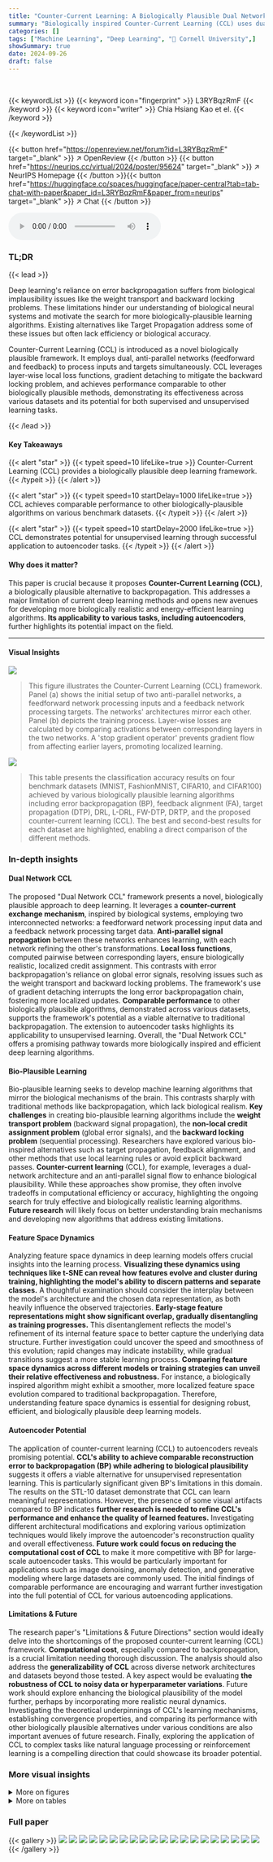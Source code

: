```yaml
---
title: "Counter-Current Learning: A Biologically Plausible Dual Network Approach for Deep Learning"
summary: "Biologically inspired Counter-Current Learning (CCL) uses dual networks for deep learning, offering comparable performance to other biologically plausible algorithms while enhancing biological realism..."
categories: []
tags: ["Machine Learning", "Deep Learning", "🏢 Cornell University",]
showSummary: true
date: 2024-09-26
draft: false
---
```


<br>

{{< keywordList >}}
{{< keyword icon="fingerprint" >}} L3RYBqzRmF {{< /keyword >}}
{{< keyword icon="writer" >}} Chia Hsiang Kao et el. {{< /keyword >}}
 
{{< /keywordList >}}

{{< button href="https://openreview.net/forum?id=L3RYBqzRmF" target="_blank" >}}
↗ OpenReview
{{< /button >}}
{{< button href="https://neurips.cc/virtual/2024/poster/95624" target="_blank" >}}
↗ NeurIPS Homepage
{{< /button >}}{{< button href="https://huggingface.co/spaces/huggingface/paper-central?tab=tab-chat-with-paper&paper_id=L3RYBqzRmF&paper_from=neurips" target="_blank" >}}
↗ Chat
{{< /button >}}



<audio controls>
    <source src="https://ai-paper-reviewer.com/L3RYBqzRmF/podcast.wav" type="audio/wav">
    Your browser does not support the audio element.
</audio>


### TL;DR


{{< lead >}}

Deep learning's reliance on error backpropagation suffers from biological implausibility issues like the weight transport and backward locking problems.  These limitations hinder our understanding of biological neural systems and motivate the search for more biologically-plausible learning algorithms. Existing alternatives like Target Propagation address some of these issues but often lack efficiency or biological accuracy. 

Counter-Current Learning (CCL) is introduced as a novel biologically plausible framework. It employs dual, anti-parallel networks (feedforward and feedback) to process inputs and targets simultaneously. CCL leverages layer-wise local loss functions, gradient detaching to mitigate the backward locking problem, and achieves performance comparable to other biologically plausible methods, demonstrating its effectiveness across various datasets and its potential for both supervised and unsupervised learning tasks.

{{< /lead >}}


#### Key Takeaways

{{< alert "star" >}}
{{< typeit speed=10 lifeLike=true >}} Counter-Current Learning (CCL) provides a biologically plausible deep learning framework. {{< /typeit >}}
{{< /alert >}}

{{< alert "star" >}}
{{< typeit speed=10 startDelay=1000 lifeLike=true >}} CCL achieves comparable performance to other biologically-plausible algorithms on various benchmark datasets. {{< /typeit >}}
{{< /alert >}}

{{< alert "star" >}}
{{< typeit speed=10 startDelay=2000 lifeLike=true >}} CCL demonstrates potential for unsupervised learning through successful application to autoencoder tasks. {{< /typeit >}}
{{< /alert >}}

#### Why does it matter?
This paper is crucial because it proposes **Counter-Current Learning (CCL)**, a biologically plausible alternative to backpropagation.  This addresses a major limitation of current deep learning methods and opens new avenues for developing more biologically realistic and energy-efficient learning algorithms.  **Its applicability to various tasks, including autoencoders**, further highlights its potential impact on the field.

------
#### Visual Insights



![](https://ai-paper-reviewer.com/L3RYBqzRmF/figures_2_1.jpg)

> This figure illustrates the Counter-Current Learning (CCL) framework.  Panel (a) shows the initial setup of two anti-parallel networks, a feedforward network processing inputs and a feedback network processing targets.  The networks' architectures mirror each other.  Panel (b) depicts the training process. Layer-wise losses are calculated by comparing activations between corresponding layers in the two networks. A 'stop gradient operator' prevents gradient flow from affecting earlier layers, promoting localized learning.





![](https://ai-paper-reviewer.com/L3RYBqzRmF/tables_5_1.jpg)

> This table presents the classification accuracy results on four benchmark datasets (MNIST, FashionMNIST, CIFAR10, and CIFAR100) achieved by various biologically plausible learning algorithms including error backpropagation (BP), feedback alignment (FA), target propagation (DTP), DRL, L-DRL, FW-DTP, DRTP, and the proposed counter-current learning (CCL).  The best and second-best results for each dataset are highlighted, enabling a direct comparison of the different methods.





### In-depth insights


#### Dual Network CCL
The proposed "Dual Network CCL" framework presents a novel, biologically plausible approach to deep learning.  It leverages a **counter-current exchange mechanism**, inspired by biological systems, employing two interconnected networks: a feedforward network processing input data and a feedback network processing target data.  **Anti-parallel signal propagation** between these networks enhances learning, with each network refining the other's transformations.  **Local loss functions**, computed pairwise between corresponding layers, ensure biologically realistic, localized credit assignment. This contrasts with error backpropagation's reliance on global error signals, resolving issues such as the weight transport and backward locking problems. The framework's use of gradient detaching interrupts the long error backpropagation chain, fostering more localized updates.  **Comparable performance** to other biologically plausible algorithms, demonstrated across various datasets, supports the framework's potential as a viable alternative to traditional backpropagation. The extension to autoencoder tasks highlights its applicability to unsupervised learning.  Overall, the "Dual Network CCL" offers a promising pathway towards more biologically inspired and efficient deep learning algorithms.

#### Bio-Plausible Learning
Bio-plausible learning seeks to develop machine learning algorithms that mirror the biological mechanisms of the brain.  This contrasts sharply with traditional methods like backpropagation, which lack biological realism.  **Key challenges** in creating bio-plausible learning algorithms include the **weight transport problem** (backward signal propagation), the **non-local credit assignment problem** (global error signals), and the **backward locking problem** (sequential processing).  Researchers have explored various bio-inspired alternatives such as target propagation, feedback alignment, and other methods that use local learning rules or avoid explicit backward passes.  **Counter-current learning** (CCL), for example, leverages a dual-network architecture and an anti-parallel signal flow to enhance biological plausibility.  While these approaches show promise, they often involve tradeoffs in computational efficiency or accuracy, highlighting the ongoing search for truly effective and biologically realistic learning algorithms.  **Future research** will likely focus on better understanding brain mechanisms and developing new algorithms that address existing limitations.

#### Feature Space Dynamics
Analyzing feature space dynamics in deep learning models offers crucial insights into the learning process.  **Visualizing these dynamics using techniques like t-SNE can reveal how features evolve and cluster during training, highlighting the model's ability to discern patterns and separate classes.**  A thoughtful examination should consider the interplay between the model's architecture and the chosen data representation, as both heavily influence the observed trajectories. **Early-stage feature representations might show significant overlap, gradually disentangling as training progresses.** This disentanglement reflects the model's refinement of its internal feature space to better capture the underlying data structure.  Further investigation could uncover the speed and smoothness of this evolution; rapid changes may indicate instability, while gradual transitions suggest a more stable learning process.  **Comparing feature space dynamics across different models or training strategies can unveil their relative effectiveness and robustness.** For instance, a biologically inspired algorithm might exhibit a smoother, more localized feature space evolution compared to traditional backpropagation. Therefore, understanding feature space dynamics is essential for designing robust, efficient, and biologically plausible deep learning models.

#### Autoencoder Potential
The application of counter-current learning (CCL) to autoencoders reveals promising potential.  **CCL's ability to achieve comparable reconstruction error to backpropagation (BP) while adhering to biological plausibility** suggests it offers a viable alternative for unsupervised representation learning.  This is particularly significant given BP's limitations in this domain.  The results on the STL-10 dataset demonstrate that CCL can learn meaningful representations.  However, the presence of some visual artifacts compared to BP indicates **further research is needed to refine CCL's performance and enhance the quality of learned features.**  Investigating different architectural modifications and exploring various optimization techniques would likely improve the autoencoder's reconstruction quality and overall effectiveness.  **Future work could focus on reducing the computational cost of CCL** to make it more competitive with BP for large-scale autoencoder tasks. This would be particularly important for applications such as image denoising, anomaly detection, and generative modeling where large datasets are commonly used. The initial findings of comparable performance are encouraging and warrant further investigation into the full potential of CCL for various autoencoding applications.

#### Limitations & Future
The research paper's "Limitations & Future Directions" section would ideally delve into the shortcomings of the proposed counter-current learning (CCL) framework.  **Computational cost**, especially compared to backpropagation, is a crucial limitation needing thorough discussion. The analysis should also address the **generalizability of CCL** across diverse network architectures and datasets beyond those tested. A key aspect would be evaluating **the robustness of CCL to noisy data or hyperparameter variations**.  Future work should explore enhancing the biological plausibility of the model further, perhaps by incorporating more realistic neural dynamics.  Investigating the theoretical underpinnings of CCL's learning mechanisms, establishing convergence properties, and comparing its performance with other biologically plausible alternatives under various conditions are also important avenues of future research.  Finally, exploring the application of CCL to complex tasks like natural language processing or reinforcement learning is a compelling direction that could showcase its broader potential.


### More visual insights

<details>
<summary>More on figures
</summary>


![](https://ai-paper-reviewer.com/L3RYBqzRmF/figures_3_1.jpg)

> This figure illustrates the Counter-Current Learning (CCL) framework.  Panel (a) shows the dual network architecture at initialization, with a feedforward network processing input and a feedback network processing target data.  The networks process information in anti-parallel, enhancing each other. Panel (b) depicts the training process, where layer-wise losses are calculated using the difference in activations between corresponding layers in the two networks. Gradient detachment prevents the dependency of gradient on earlier layers, promoting local learning.


![](https://ai-paper-reviewer.com/L3RYBqzRmF/figures_4_1.jpg)

> This figure shows how features from the forward and backward networks align during training using t-SNE.  Distinct classes, represented by different colors, gradually converge in the feature space, indicating the effectiveness of the counter-current learning in aligning the representations of both networks.


![](https://ai-paper-reviewer.com/L3RYBqzRmF/figures_6_1.jpg)

> This figure visualizes the convolutional kernels of a forward model's first layer, trained using both backpropagation (BP) and counter-current learning (CCL).  The BP-trained kernels show high-frequency components (alternating white and black pixels representing high and low weights), while CCL-trained kernels exhibit more low-frequency components (smoother transitions in weights).  The authors hypothesize that this difference stems from error signals in BP carrying higher-frequency information than ideal target signals in CCL.


![](https://ai-paper-reviewer.com/L3RYBqzRmF/figures_6_2.jpg)

> This figure shows a qualitative comparison of reconstruction results from an eight-layered convolutional autoencoder trained using both error backpropagation (BP) and counter-current learning (CCL).  The models were tested on the STL-10 dataset. Each row displays the ground truth target, the reconstruction using BP, and the reconstruction using CCL for ten different test images.  The results demonstrate that counter-current learning achieves comparable reconstruction quality to BP while exhibiting better biological plausibility.


![](https://ai-paper-reviewer.com/L3RYBqzRmF/figures_8_1.jpg)

> This figure visualizes the alignment of features between the forward and feedback networks in a counter-current learning framework during training. The top part shows the Centered Kernel Alignment (CKA) between layers at different stages of training.  It reveals that initially, the networks show little similarity. As training proceeds, the alignment increases, particularly at higher layers, suggesting a reciprocal interaction. The bottom part shows changes in CKA between consecutive steps, highlighting the increase at higher layers. This supports the counter-current mechanism: higher layers in one network learn from lower layers in the other, creating a reciprocal and complementary learning dynamic.


![](https://ai-paper-reviewer.com/L3RYBqzRmF/figures_8_2.jpg)

> This figure visualizes the alignment of features between the forward and backward networks in the counter-current learning framework over different training stages using t-SNE plots.  It shows how features from different classes converge during training, indicating dynamic interaction and reciprocal learning between the two networks.


![](https://ai-paper-reviewer.com/L3RYBqzRmF/figures_13_1.jpg)

> This figure visualizes the feature alignment across different layers (1, 3, and 5) of a five-layered CNN model trained on CIFAR-10 using the Counter-Current Learning (CCL) method.  The t-SNE plots show the evolution of feature space alignment over different training stages (0, 10, 100, 1000, and 3000 CCL updates).  Circles represent features from the forward network, while squares represent features from the feedback network.  The consistent alignment of features across layers and training stages suggests the effectiveness of CCL in aligning representations between the forward and feedback networks.


![](https://ai-paper-reviewer.com/L3RYBqzRmF/figures_14_1.jpg)

> This figure shows the cosine similarity between the forward and backward network weights during training.  The x-axis represents the training epoch, and the y-axis represents the cosine similarity.  Each line represents a different layer in the network. The figure demonstrates that the first and last layers reach a plateau in cosine similarity relatively quickly.  However, the intermediate layers show a gradual increase in cosine similarity over the course of training, indicating a slower convergence of weight alignment.


</details>




<details>
<summary>More on tables
</summary>


![](https://ai-paper-reviewer.com/L3RYBqzRmF/tables_5_2.jpg)
> This table compares the computational efficiency of different deep learning algorithms (BP, DTP, DRL, L-DRL, FWDTP-BN, and CCL) on MNIST and CIFAR10 datasets. The efficiency is measured in terms of millions of floating-point operations (MFLOPS) per sample per training cycle, with a batch size of 32.  The table highlights the best-performing algorithm for each dataset.

![](https://ai-paper-reviewer.com/L3RYBqzRmF/tables_5_3.jpg)
> This table presents the test accuracy results on CIFAR-10 and CIFAR-100 datasets using a Convolutional Neural Network (CNN). The performance is compared between two learning algorithms: error backpropagation (BP) and the proposed counter-current learning (CCL).  The table shows the test accuracy and standard deviation for each algorithm on each dataset.

![](https://ai-paper-reviewer.com/L3RYBqzRmF/tables_12_1.jpg)
> This table compares the performance of different algorithms (BP, L-DRL, and CCL) on the CIFAR-10 dataset using a VGG-like convolutional neural network architecture.  It highlights the test accuracy achieved by each algorithm, indicating that L-DRL achieves the highest accuracy, followed by BP, and then CCL.  A key difference is noted, with L-DRL training on a validation set, while the other two methods do not.

</details>




### Full paper

{{< gallery >}}
<img src="https://ai-paper-reviewer.com/L3RYBqzRmF/1.png" class="grid-w50 md:grid-w33 xl:grid-w25" />
<img src="https://ai-paper-reviewer.com/L3RYBqzRmF/2.png" class="grid-w50 md:grid-w33 xl:grid-w25" />
<img src="https://ai-paper-reviewer.com/L3RYBqzRmF/3.png" class="grid-w50 md:grid-w33 xl:grid-w25" />
<img src="https://ai-paper-reviewer.com/L3RYBqzRmF/4.png" class="grid-w50 md:grid-w33 xl:grid-w25" />
<img src="https://ai-paper-reviewer.com/L3RYBqzRmF/5.png" class="grid-w50 md:grid-w33 xl:grid-w25" />
<img src="https://ai-paper-reviewer.com/L3RYBqzRmF/6.png" class="grid-w50 md:grid-w33 xl:grid-w25" />
<img src="https://ai-paper-reviewer.com/L3RYBqzRmF/7.png" class="grid-w50 md:grid-w33 xl:grid-w25" />
<img src="https://ai-paper-reviewer.com/L3RYBqzRmF/8.png" class="grid-w50 md:grid-w33 xl:grid-w25" />
<img src="https://ai-paper-reviewer.com/L3RYBqzRmF/9.png" class="grid-w50 md:grid-w33 xl:grid-w25" />
<img src="https://ai-paper-reviewer.com/L3RYBqzRmF/10.png" class="grid-w50 md:grid-w33 xl:grid-w25" />
<img src="https://ai-paper-reviewer.com/L3RYBqzRmF/11.png" class="grid-w50 md:grid-w33 xl:grid-w25" />
<img src="https://ai-paper-reviewer.com/L3RYBqzRmF/12.png" class="grid-w50 md:grid-w33 xl:grid-w25" />
<img src="https://ai-paper-reviewer.com/L3RYBqzRmF/13.png" class="grid-w50 md:grid-w33 xl:grid-w25" />
<img src="https://ai-paper-reviewer.com/L3RYBqzRmF/14.png" class="grid-w50 md:grid-w33 xl:grid-w25" />
<img src="https://ai-paper-reviewer.com/L3RYBqzRmF/15.png" class="grid-w50 md:grid-w33 xl:grid-w25" />
<img src="https://ai-paper-reviewer.com/L3RYBqzRmF/16.png" class="grid-w50 md:grid-w33 xl:grid-w25" />
<img src="https://ai-paper-reviewer.com/L3RYBqzRmF/17.png" class="grid-w50 md:grid-w33 xl:grid-w25" />
<img src="https://ai-paper-reviewer.com/L3RYBqzRmF/18.png" class="grid-w50 md:grid-w33 xl:grid-w25" />
<img src="https://ai-paper-reviewer.com/L3RYBqzRmF/19.png" class="grid-w50 md:grid-w33 xl:grid-w25" />
<img src="https://ai-paper-reviewer.com/L3RYBqzRmF/20.png" class="grid-w50 md:grid-w33 xl:grid-w25" />
{{< /gallery >}}